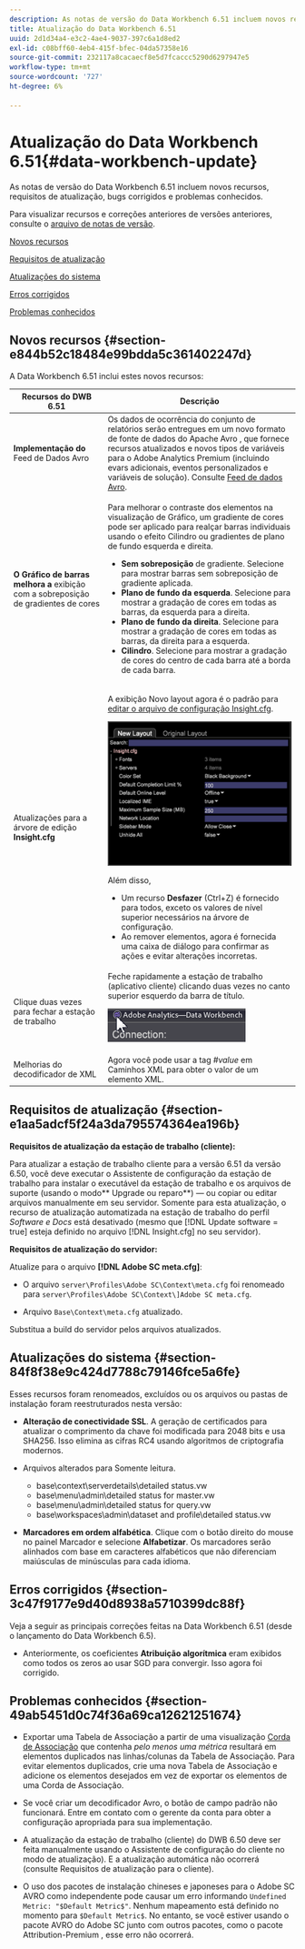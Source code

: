 ```yaml
---
description: As notas de versão do Data Workbench 6.51 incluem novos recursos, requisitos de atualização, bugs corrigidos e problemas conhecidos.
title: Atualização do Data Workbench 6.51
uuid: 2d1d34a4-e3c2-4ae4-9037-397c6a1d8ed2
exl-id: c08bff60-4eb4-415f-bfec-04da57358e16
source-git-commit: 232117a8cacaecf8e5d7fcaccc5290d6297947e5
workflow-type: tm+mt
source-wordcount: '727'
ht-degree: 6%

---
```


# Atualização do Data Workbench 6.51{#data-workbench-update}

As notas de versão do Data Workbench 6.51 incluem novos recursos, requisitos de atualização, bugs corrigidos e problemas conhecidos.

Para visualizar recursos e correções anteriores de versões anteriores, consulte o [arquivo de notas de versão](https://experienceleague.adobe.com/docs/data-workbench/using/release-notes/release-notes.html).

[Novos recursos](../../home/c-release-notes-insight/c-6-51.md#section-e844b52c18484e99bdda5c361402247d)

[Requisitos de atualização](../../home/c-release-notes-insight/c-6-51.md#section-e1aa5adcf5f24a3da795574364ea196b)

[Atualizações do sistema](../../home/c-release-notes-insight/c-6-51.md#section-84f8f38e9c424d7788c79146fce5a6fe)

[Erros corrigidos](../../home/c-release-notes-insight/c-6-51.md#section-3c47f9177e9d40d8938a5710399dc88f)

[Problemas conhecidos](../../home/c-release-notes-insight/c-6-51.md#section-49ab5451d0c74f36a69ca12621251674)

## Novos recursos {#section-e844b52c18484e99bdda5c361402247d}

A Data Workbench 6.51 inclui estes novos recursos:

<table id="table_9305F30AEF5D49B2B052D1E7C9570D2C"> 
 <thead> 
  <tr> 
   <th colname="col1" class="entry"><b>Recursos do DWB 6.51  </b> </th> 
   <th colname="col2" class="entry"> Descrição </th> 
  </tr>
 </thead>
 <tbody> 
  <tr> 
   <td colname="col1"><b>Implementação do </b> Feed de Dados Avro </td> 
   <td colname="col2">Os dados de ocorrência do conjunto de relatórios serão entregues em um novo formato de fonte de dados do Apache Avro , que fornece recursos atualizados e novos tipos de variáveis para o Adobe Analytics Premium (incluindo evars adicionais, eventos personalizados e variáveis de solução). Consulte <a href="https://experienceleague.adobe.com/docs/data-workbench/using/dataset/log-proc-config-file/c-log-sources.html#section-9a824b4c3d5549e7952a7111232035b2" format="https" scope="external"> Feed de dados Avro</a>. </td> 
  </tr> 
  <tr> 
   <td colname="col1"><b>O Gráfico de barras melhora a </b> exibição com a sobreposição de gradientes de cores </td> 
   <td colname="col2"> <p>Para melhorar o contraste dos elementos na visualização de Gráfico, um gradiente de cores pode ser aplicado para realçar barras individuais usando o efeito Cilindro ou gradientes de plano de fundo esquerda e direita. </p> 
    <ul id="ul_04C17524FE904F1CA6AE9B18F50551A9"> 
     <li id="li_D5F3B808F6BD4413A985EAC72EB89D5D"><b>Sem sobreposição</b> de gradiente. Selecione para mostrar barras sem sobreposição de gradiente aplicada. </li> 
     <li id="li_EF26B82D206643419948BD83ACF8A115"><b>Plano de fundo da esquerda</b>. Selecione para mostrar a gradação de cores em todas as barras, da esquerda para a direita. </li> 
     <li id="li_3D5BE49CEC1748F68944AD2ABEFD7B23"><b>Plano de fundo da direita</b>. Selecione para mostrar a gradação de cores em todas as barras, da direita para a esquerda. </li> 
     <li id="li_2CA78F34D2F44A29BE8FD53334E0DB24"><b>Cilindro</b>. Selecione para mostrar a gradação de cores do centro de cada barra até a borda de cada barra. </li> 
    </ul> </td> 
  </tr> 
  <tr> 
   <td colname="col1">Atualizações para a árvore de edição <b>Insight.cfg</b> </td> 
   <td colname="col2"> <p>A exibição Novo layout agora é o padrão para <a href="https://experienceleague.adobe.com/docs/data-workbench/using/client/c-insght-config-param.html" format="https" scope="external"> editar o arquivo de configuração Insight.cfg</a>. </p><img placement="break" id="image_898F9FC38F404DE19076CAA48AFBE673" src="assets/config_tree_new_layout.png" /> <p>Além disso, 
     <ul id="ul_9484D81C1F5A48CCBFC77204B60E3650"> 
      <li id="li_574CA325411C4482B759E60F453C15BC">Um recurso <b>Desfazer</b> (Ctrl+Z) é fornecido para todos, exceto os valores de nível superior necessários na árvore de configuração. </li> 
      <li id="li_91B8F8F12FA847FDACBB9690B9F97793">Ao remover elementos, agora é fornecida uma caixa de diálogo para confirmar as ações e evitar alterações incorretas. </li> 
     </ul> </p> </td> 
  </tr> 
  <tr> 
   <td colname="col1"> Clique duas vezes para fechar a estação de trabalho </td> 
   <td colname="col2">Feche rapidamente a estação de trabalho (aplicativo cliente) clicando duas vezes no canto superior esquerdo da barra de título. <p><img placement="break" id="image_DA1E5A6C7C404F0F9140077076D99224" src="assets/6_51_app_close.png" /> </p> </td> 
  </tr> 
  <tr> 
   <td colname="col1"> Melhorias do decodificador de XML </td> 
   <td colname="col2">Agora você pode usar a tag <i>#value</i> em Caminhos XML para obter o valor de um elemento XML. </td> 
  </tr> 
 </tbody> 
</table>

## Requisitos de atualização {#section-e1aa5adcf5f24a3da795574364ea196b}

**Requisitos de atualização da estação de trabalho (cliente):**

Para atualizar a estação de trabalho cliente para a versão 6.51 da versão 6.50, você deve executar o Assistente de configuração da estação de trabalho para instalar o executável da estação de trabalho e os arquivos de suporte (usando o modo** Upgrade ou reparo**) — ou copiar ou editar arquivos manualmente em seu servidor. Somente para esta atualização, o recurso de atualização automatizada na estação de trabalho do perfil *Software e Docs* está desativado (mesmo que [!DNL Update software = true] esteja definido no arquivo [!DNL Insight.cfg] no seu servidor).

**Requisitos de atualização do servidor:**

Atualize para o arquivo **[!DNL Adobe SC meta.cfg]**:

* O arquivo `server\Profiles\Adobe SC\Context\meta.cfg` foi renomeado para `server\Profiles\Adobe SC\Context\]Adobe SC meta.cfg`.

* Arquivo `Base\Context\meta.cfg` atualizado.

Substitua a build do servidor pelos arquivos atualizados.

## Atualizações do sistema {#section-84f8f38e9c424d7788c79146fce5a6fe}

Esses recursos foram renomeados, excluídos ou os arquivos ou pastas de instalação foram reestruturados nesta versão:

* **Alteração de conectividade SSL**. A geração de certificados para atualizar o comprimento da chave foi modificada para 2048 bits e usa SHA256. Isso elimina as cifras RC4 usando algoritmos de criptografia modernos.
* Arquivos alterados para Somente leitura.

   * base\context\serverdetails\detailed status.vw
   * base\menu\admin\detailed status for master.vw
   * base\menu\admin\detailed status for query.vw
   * base\workspaces\admin\dataset and profile\detailed status.vw

* **Marcadores em ordem alfabética**. Clique com o botão direito do mouse no painel Marcador e selecione **Alfabetizar**. Os marcadores serão alinhados com base em caracteres alfabéticos que não diferenciam maiúsculas de minúsculas para cada idioma.

## Erros corrigidos {#section-3c47f9177e9d40d8938a5710399dc88f}

Veja a seguir as principais correções feitas na Data Workbench 6.51 (desde o lançamento do Data Workbench 6.5).

* Anteriormente, os coeficientes **Atribuição algorítmica** eram exibidos como todos os zeros ao usar SGD para convergir. Isso agora foi corrigido.

## Problemas conhecidos {#section-49ab5451d0c74f36a69ca12621251674}

* Exportar uma Tabela de Associação a partir de uma visualização [Corda de Associação](/help/home/c-get-started/c-analysis-vis/associations-chord.md) que contenha *pelo menos uma métrica* resultará em elementos duplicados nas linhas/colunas da Tabela de Associação. Para evitar elementos duplicados, crie uma nova Tabela de Associação e adicione os elementos desejados em vez de exportar os elementos de uma Corda de Associação.

* Se você criar um decodificador Avro, o botão de campo padrão não funcionará. Entre em contato com o gerente da conta para obter a configuração apropriada para sua implementação.
* A atualização da estação de trabalho (cliente) do DWB 6.50 deve ser feita manualmente usando o Assistente de configuração do cliente no modo de atualização). E a atualização automática não ocorrerá (consulte Requisitos de atualização para o cliente).
* O uso dos pacotes de instalação chineses e japoneses para o Adobe SC AVRO como independente pode causar um erro informando `Undefined Metric: "$Default Metric$"`. Nenhum mapeamento está definido no momento para `$Default Metric$`. No entanto, se você estiver usando o pacote AVRO do Adobe SC junto com outros pacotes, como o pacote Attribution-Premium , esse erro não ocorrerá.

